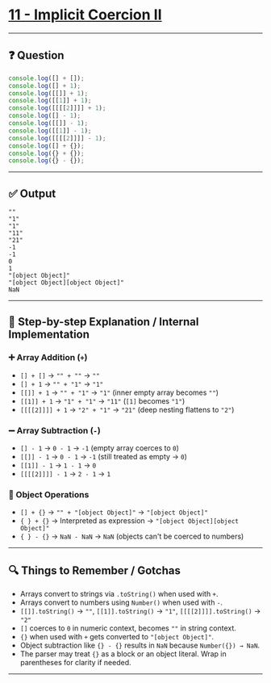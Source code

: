 # [11 - Implicit Coercion II](https://bigfrontend.dev/quiz/Implicit-Conversion-II)

---

## ❓ Question

```js
console.log([] + []);
console.log([] + 1);
console.log([[]] + 1);
console.log([[1]] + 1);
console.log([[[[2]]]] + 1);
console.log([] - 1);
console.log([[]] - 1);
console.log([[1]] - 1);
console.log([[[[2]]]] - 1);
console.log([] + {});
console.log({} + {});
console.log({} - {});
```

---

## ✅ Output

```
""
"1"
"1"
"11"
"21"
-1
-1
0
1
"[object Object]"
"[object Object][object Object]"
NaN
```

---

## 🧠 Step-by-step Explanation / Internal Implementation

### ➕ Array Addition (`+`)
- `[] + []` → `"" + ""` → `""`
- `[] + 1` → `"" + "1"` → `"1"`
- `[[]] + 1` → `"" + "1"` → `"1"` (inner empty array becomes `""`)
- `[[1]] + 1` → `"1" + "1"` → `"11"` (`[1]` becomes `"1"`)
- `[[[[2]]]] + 1` → `"2" + "1"` → `"21"` (deep nesting flattens to `"2"`)

### ➖ Array Subtraction (`-`)
- `[] - 1` → `0 - 1` → `-1` (empty array coerces to `0`)
- `[[]] - 1` → `0 - 1` → `-1` (still treated as empty → `0`)
- `[[1]] - 1` → `1 - 1` → `0`
- `[[[[2]]]] - 1` → `2 - 1` → `1`

### 🟰 Object Operations
- `[] + {}` → `"" + "[object Object]"` → `"[object Object]"`
- `{ } + {}` → Interpreted as expression → `"[object Object][object Object]"`
- `{ } - {}` → `NaN - NaN` → `NaN` (objects can't be coerced to numbers)

---

## 🔍 Things to Remember / Gotchas

- Arrays convert to strings via `.toString()` when used with `+`.
- Arrays convert to numbers using `Number()` when used with `-`.
- `[[]].toString()` → `""`, `[[1]].toString()` → `"1"`, `[[[[2]]]].toString()` → `"2"`
- `[]` coerces to `0` in numeric context, becomes `""` in string context.
- `{}` when used with `+` gets converted to `"[object Object]"`.
- Object subtraction like `{} - {}` results in `NaN` because `Number({}) → NaN`.
- The parser may treat `{}` as a block or an object literal. Wrap in parentheses for clarity if needed.

---